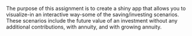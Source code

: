 The purpose of this assignment is to create a shiny app that allows you to visualize-in an interactive way-some of the saving/investing scenarios. These scenarios include the future value of an investment without any additional contributions, with annuity, and with growing annuity.